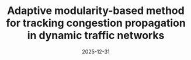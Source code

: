---
title: "Adaptive modularity-based method for tracking congestion propagation in dynamic traffic networks"
collection: publications
category: manuscripts
permalink: /publication/2010-10-01-paper-title-number-2
date: 2025-12-31
venue: 'Computers, Environment and Urban Systems'
slidesurl: '/files/汇报.pdf'
---